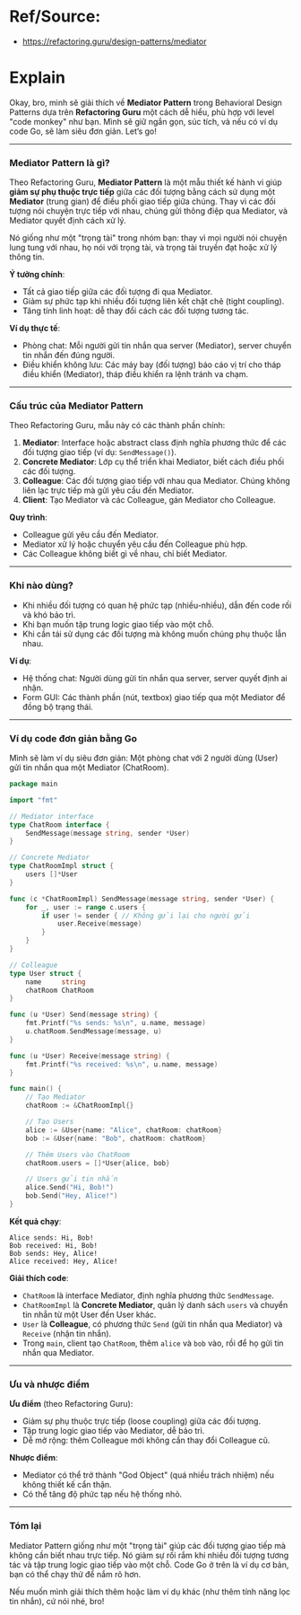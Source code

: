 # Ref/Source:
- https://refactoring.guru/design-patterns/mediator

# Explain

Okay, bro, mình sẽ giải thích về **Mediator Pattern** trong Behavioral Design Patterns dựa trên **Refactoring Guru** một cách dễ hiểu, phù hợp với level "code monkey" như bạn. Mình sẽ giữ ngắn gọn, súc tích, và nếu có ví dụ code Go, sẽ làm siêu đơn giản. Let’s go!

---

### **Mediator Pattern là gì?**

Theo Refactoring Guru, **Mediator Pattern** là một mẫu thiết kế hành vi giúp **giảm sự phụ thuộc trực tiếp** giữa các đối tượng bằng cách sử dụng một **Mediator** (trung gian) để điều phối giao tiếp giữa chúng. Thay vì các đối tượng nói chuyện trực tiếp với nhau, chúng gửi thông điệp qua Mediator, và Mediator quyết định cách xử lý.

Nó giống như một "trọng tài" trong nhóm bạn: thay vì mọi người nói chuyện lung tung với nhau, họ nói với trọng tài, và trọng tài truyền đạt hoặc xử lý thông tin.

**Ý tưởng chính**:
- Tất cả giao tiếp giữa các đối tượng đi qua Mediator.
- Giảm sự phức tạp khi nhiều đối tượng liên kết chặt chẽ (tight coupling).
- Tăng tính linh hoạt: dễ thay đổi cách các đối tượng tương tác.

**Ví dụ thực tế**:
- Phòng chat: Mỗi người gửi tin nhắn qua server (Mediator), server chuyển tin nhắn đến đúng người.
- Điều khiển không lưu: Các máy bay (đối tượng) báo cáo vị trí cho tháp điều khiển (Mediator), tháp điều khiển ra lệnh tránh va chạm.

---

### **Cấu trúc của Mediator Pattern**

Theo Refactoring Guru, mẫu này có các thành phần chính:
1. **Mediator**: Interface hoặc abstract class định nghĩa phương thức để các đối tượng giao tiếp (ví dụ: `SendMessage()`).
2. **Concrete Mediator**: Lớp cụ thể triển khai Mediator, biết cách điều phối các đối tượng.
3. **Colleague**: Các đối tượng giao tiếp với nhau qua Mediator. Chúng không liên lạc trực tiếp mà gửi yêu cầu đến Mediator.
4. **Client**: Tạo Mediator và các Colleague, gán Mediator cho Colleague.

**Quy trình**:
- Colleague gửi yêu cầu đến Mediator.
- Mediator xử lý hoặc chuyển yêu cầu đến Colleague phù hợp.
- Các Colleague không biết gì về nhau, chỉ biết Mediator.

---

### **Khi nào dùng?**
- Khi nhiều đối tượng có quan hệ phức tạp (nhiều-nhiều), dẫn đến code rối và khó bảo trì.
- Khi bạn muốn tập trung logic giao tiếp vào một chỗ.
- Khi cần tái sử dụng các đối tượng mà không muốn chúng phụ thuộc lẫn nhau.

**Ví dụ**:
- Hệ thống chat: Người dùng gửi tin nhắn qua server, server quyết định ai nhận.
- Form GUI: Các thành phần (nút, textbox) giao tiếp qua một Mediator để đồng bộ trạng thái.

---

### **Ví dụ code đơn giản bằng Go**

Mình sẽ làm ví dụ siêu đơn giản: Một phòng chat với 2 người dùng (User) gửi tin nhắn qua một Mediator (ChatRoom).

```go
package main

import "fmt"

// Mediator interface
type ChatRoom interface {
    SendMessage(message string, sender *User)
}

// Concrete Mediator
type ChatRoomImpl struct {
    users []*User
}

func (c *ChatRoomImpl) SendMessage(message string, sender *User) {
    for _, user := range c.users {
        if user != sender { // Không gửi lại cho người gửi
            user.Receive(message)
        }
    }
}

// Colleague
type User struct {
    name     string
    chatRoom ChatRoom
}

func (u *User) Send(message string) {
    fmt.Printf("%s sends: %s\n", u.name, message)
    u.chatRoom.SendMessage(message, u)
}

func (u *User) Receive(message string) {
    fmt.Printf("%s received: %s\n", u.name, message)
}

func main() {
    // Tạo Mediator
    chatRoom := &ChatRoomImpl{}

    // Tạo Users
    alice := &User{name: "Alice", chatRoom: chatRoom}
    bob := &User{name: "Bob", chatRoom: chatRoom}

    // Thêm Users vào ChatRoom
    chatRoom.users = []*User{alice, bob}

    // Users gửi tin nhắn
    alice.Send("Hi, Bob!")
    bob.Send("Hey, Alice!")
}
```

**Kết quả chạy**:
```
Alice sends: Hi, Bob!
Bob received: Hi, Bob!
Bob sends: Hey, Alice!
Alice received: Hey, Alice!
```

**Giải thích code**:
- `ChatRoom` là interface Mediator, định nghĩa phương thức `SendMessage`.
- `ChatRoomImpl` là **Concrete Mediator**, quản lý danh sách `users` và chuyển tin nhắn từ một User đến User khác.
- `User` là **Colleague**, có phương thức `Send` (gửi tin nhắn qua Mediator) và `Receive` (nhận tin nhắn).
- Trong `main`, client tạo `ChatRoom`, thêm `alice` và `bob` vào, rồi để họ gửi tin nhắn qua Mediator.

---

### **Ưu và nhược điểm**

**Ưu điểm** (theo Refactoring Guru):
- Giảm sự phụ thuộc trực tiếp (loose coupling) giữa các đối tượng.
- Tập trung logic giao tiếp vào Mediator, dễ bảo trì.
- Dễ mở rộng: thêm Colleague mới không cần thay đổi Colleague cũ.

**Nhược điểm**:
- Mediator có thể trở thành "God Object" (quá nhiều trách nhiệm) nếu không thiết kế cẩn thận.
- Có thể tăng độ phức tạp nếu hệ thống nhỏ.

---

### **Tóm lại**

Mediator Pattern giống như một "trọng tài" giúp các đối tượng giao tiếp mà không cần biết nhau trực tiếp. Nó giảm sự rối rắm khi nhiều đối tượng tương tác và tập trung logic giao tiếp vào một chỗ. Code Go ở trên là ví dụ cơ bản, bạn có thể chạy thử để nắm rõ hơn.

Nếu muốn mình giải thích thêm hoặc làm ví dụ khác (như thêm tính năng lọc tin nhắn), cứ nói nhé, bro!